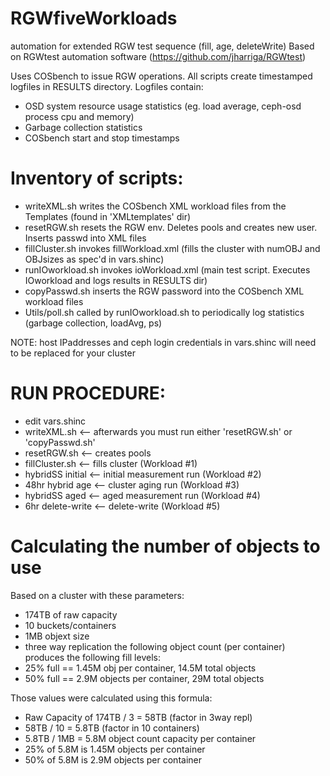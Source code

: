 # RGWfiveWorkloads
automation for extended RGW test sequence (fill, age, deleteWrite)
Based on RGWtest automation software (https://github.com/jharriga/RGWtest)

Uses COSbench to issue RGW operations.
All scripts create timestamped logfiles in RESULTS directory. Logfiles contain:
- OSD system resource usage statistics (eg. load average, ceph-osd process cpu and memory)
- Garbage collection statistics
- COSbench start and stop timestamps

# Inventory of scripts:
- writeXML.sh       writes the COSbench XML workload files from the Templates (found in 'XMLtemplates' dir)
- resetRGW.sh       resets the RGW env. Deletes pools and creates new user. Inserts passwd into XML files
- fillCluster.sh    invokes fillWorkload.xml (fills the cluster with numOBJ and OBJsizes as spec'd in vars.shinc)
- runIOworkload.sh  invokes ioWorkload.xml (main test script. Executes IOworkload and logs results in RESULTS dir)
- copyPasswd.sh     inserts the RGW password into the COSbench XML workload files
- Utils/poll.sh     called by runIOworkload.sh to periodically log statistics (garbage collection, loadAvg, ps)

NOTE: host IPaddresses and ceph login credentials in vars.shinc will need to be replaced for your cluster

# RUN PROCEDURE:
  - edit vars.shinc
  - writeXML.sh        <-- afterwards you must run either 'resetRGW.sh' or 'copyPasswd.sh'
  - resetRGW.sh        <-- creates pools
  - fillCluster.sh     <-- fills cluster (Workload #1)
  - hybridSS initial   <-- initial measurement run (Workload #2)
  - 48hr hybrid age    <-- cluster aging run (Workload #3)
  - hybridSS aged      <-- aged measurement run (Workload #4)
  - 6hr delete-write   <-- delete-write (Workload #5)

# Calculating the number of objects to use
Based on a cluster with these parameters:
- 174TB of raw capacity
- 10 buckets/containers
- 1MB objext size
- three way replication
the following object count (per container) produces the following fill levels:
- 25% full == 1.45M obj per container, 14.5M total objects
- 50% full == 2.9M objects per container, 29M total objects

Those values were calculated using this formula:
- Raw Capacity of 174TB / 3 = 58TB  (factor in 3way repl)
- 58TB / 10 = 5.8TB   (factor in 10 containers)
- 5.8TB / 1MB = 5.8M object count capacity per container
- 25% of 5.8M is 1.45M objects per container
- 50% of 5.8M is 2.9M objects per container
